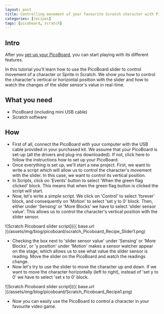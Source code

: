```yaml
---
layout: post
title: Controlling movement of your favourite Scratch character with PicoBoard Slider
categories: [recipes]
tags: [picoboard, scratch]
---
```


## Intro
After you [set-up your PicoBoard](/ingredients-picoboard), you can start playing with its different features.

In this tutorial you'll learn how to use the PicoBoard slider to control movement of a character or Sprite in Scratch. We show you how to control the character's vertical or horizontal position with the slider and how to watch the changes of the slider sensor's value in real-time.

<!--more-->

## What you need
- PicoBoard (including mini USB cable)
- Scratch software

## How
* First of all, connect the PicoBoard with your computer with the USB cable provided in your purchased kit. We assume that your PicoBoard is set-up (all the drivers and plug-ins downloaded). If not, click here to follow the instructions how to set up your PicoBoard.
* Once everything is set up, we'll start a new project. First, we want to write a script which will allow us to control the character's movement with the slider. In this case, we want to control its vertical position.
* In Scripts, click on 'Events' button to select 'When the green flag clicked' block. This means that when the green flag button is clicked the script will start.
* Now, let's write a simple script. We click on 'Control' to select 'forever' block, and consequently on 'Motion' to select 'set y to 0' block. Then, either under 'Sensing' or 'More Blocks' we have to select 'slider sensor value'. This allows us to control the character's vertical position with the slider sensor.


![Scratch Picoboard slider script]({{ base.url }}/assets/img/blog/picoboard/scratch_Picoboard_Recipe_Slider1.png)

* Checking the box next to 'slider sensor value' under 'Sensing' or 'More Blocks', or 'y position' under 'Motion' makes a sensor watcher appear on the stage, which allows us to see what value the slider sensor is reading. Move the slider on the PicoBoard and watch the readings change.
* Now let's try to use the slider to move the character up and down. If we want to move the character horizontally (left to right), instead of 'set y to 0' we have to select 'set x to 0' block.

![Scratch Picoboard slider script]({{ base.url }}/assets/img/blog/picoboard/Scratch_Picoboard_Recipe1.png)

* Now you can easily use the PicoBoard to control a character in your favourite video game.
